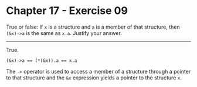 # Chapter 17 - Exercise 09

True or false: If `x` is a structure and `a` is a member of that structure, then `(&x)->a` is the same as `x.a`. Justify your answer.  

---

True.   

```
(&x)->a == (*(&x)).a == x.a
```

The `->` operator is used to access a member of a structure through a pointer to that structure and the `&x` expression yields a pointer to the structure `x`.  
